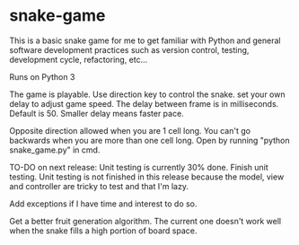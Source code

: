 # snake-game
This is a basic snake game for me to get familiar with Python and general software development practices such as version control, testing, development cycle, refactoring, etc...

Runs on Python 3

The game is playable.
Use direction key to control the snake.
set your own delay to adjust game speed. The delay between frame is in milliseconds.
Default is 50. Smaller delay means faster pace.

Opposite direction allowed when you are 1 cell long. You can't go backwards when
you are more than one cell long.
Open by running "python snake_game.py" in cmd.

TO-DO on next release:
Unit testing is currently 30% done. Finish unit testing. Unit testing is not finished in this release because
the model, view and controller are tricky to test and that I'm lazy.

Add exceptions if I have time and interest to do so.

Get a better fruit generation algorithm. The current one doesn't work well when the
snake fills a high portion of board space.

